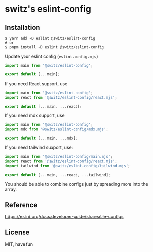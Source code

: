 # switz's eslint-config

## Installation

```
$ yarn add -D eslint @switz/eslint-config
# or
$ pnpm install -D eslint @switz/eslint-config
```

Update your eslint config (`eslint.config.mjs`)

```js
import main from '@switz/eslint-config';

export default [...main];
```

If you need React support, use

```js
import main from '@switz/eslint-config';
import react from '@switz/eslint-config/react.mjs';

export default [...main, ...react];
```

If you need mdx support, use

```js
import main from '@switz/eslint-config';
import mdx from '@switz/eslint-config/mdx.mjs';

export default [...main, ...mdx];
```

If you need tailwind support, use:

```js
import main from '@switz/eslint-config/main.mjs';
import react from '@switz/eslint-config/react.mjs';
import tailwind from '@switz/eslint-config/tailwind.mjs';

export default [...main, ...react, ...tailwind];
```

You should be able to combine configs just by spreading more into the array.

## Reference

https://eslint.org/docs/developer-guide/shareable-configs

## License

MIT, have fun
